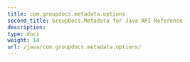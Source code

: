 ```yaml
---
title: com.groupdocs.metadata.options
second_title: GroupDocs.Metadata for Java API Reference
description: 
type: docs
weight: 14
url: /java/com.groupdocs.metadata.options/
---
```

